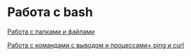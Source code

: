 # Работа с bash

[Работа с папками и файлами](https://drive.google.com/file/d/1w2iRfzfOhfWHLhLOc9JP_wuilqRVHICr/view?usp=sharing)

[Работа с командами с выводом и процессами+ ping и curl](https://drive.google.com/file/d/1flZsRHL1AzUMZd4LbKuxqIfUYifn8iE2/view?usp=sharing)

